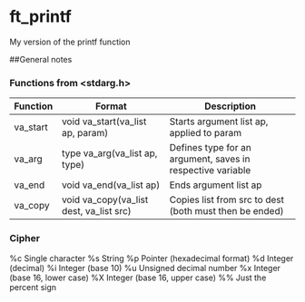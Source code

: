 # ft_printf
My version of the printf function

##General notes

### Functions from <stdarg.h>

Function | Format | Description
--- | --- | ---
va_start | void	va_start(va_list ap, param) | Starts argument list ap, applied to param
va_arg | type	va_arg(va_list ap, type) | Defines type for an argument, saves in respective variable
va_end | void	va_end(va_list ap) | Ends argument list ap
va_copy | void	va_copy(va_list dest, va_list src) | Copies list from src to dest (both must then be ended)

### Cipher

%c	Single character
%s	String
%p	Pointer (hexadecimal format)
%d	Integer (decimal)
%i	Integer (base 10)
%u	Unsigned decimal number
%x	Integer (base 16, lower case)
%X	Integer (base 16, upper case)
%%	Just the percent sign
